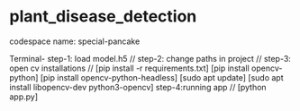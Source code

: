 # plant_disease_detection

codespace name: special-pancake 

Terminal-
step-1: load model.h5 //
step-2: change paths in project //
step-3: open cv installations //
        [pip install -r requirements.txt]
        [pip install opencv-python]
        [pip install opencv-python-headless]
        [sudo apt update]
        [sudo apt install libopencv-dev python3-opencv]
step-4:running app //
        [python app.py]
